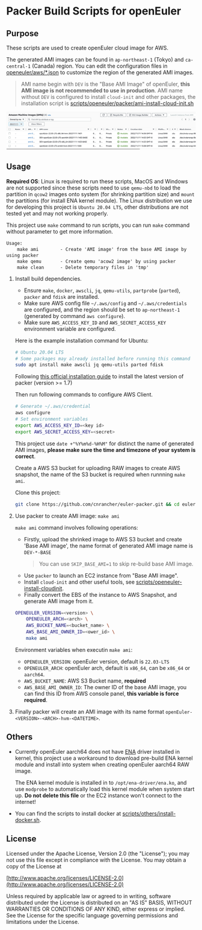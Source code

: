 # Packer Build Scripts for openEuler

## Purpose

These scripts are used to create openEuler cloud image for AWS.

The generated AMI images can be found in `ap-northeast-1` (Tokyo) and `ca-central-1` (Canada) region.
You can edit the configuration files in [openeuler/aws/*.json](openeuler/aws/) to customize the region of the generated AMI images.

> AMI name begin with `DEV` is the "Base AMI Image" of openEuler, **this AMI image is not recommended to use in production**.
> AMI name without `DEV` is configured to install `cloud-init` and other packages, the installation script is [scripts/openeuler/packer/ami-install-cloud-init.sh](scripts/openeuler/packer/ami-install-cloud-init.sh)

![](images/generated-ami.png)

## Usage

**Required OS**: Linux is required to run these scripts, MacOS and Windows are not supported since these scripts need to use `qemu-nbd` to load the partition in `qcow2` images onto system (for shrinking partition size) and `mount` the partitions (for install ENA kernel module).
The Linux distribution we use for developing this project is `Ubuntu 20.04 LTS`, other distributions are not tested yet and may not working properly.

This project use `make` command to run scripts, you can run `make` command without parameter to get more information.

```text
Usage:
    make ami        - Create 'AMI image' from the base AMI image by using packer
    make qemu       - Create qemu 'acow2 image' by using packer
    make clean      - Delete temporary files in 'tmp'
```

1. Install build dependencies.

    - Ensure `make`, `docker`, `awscli`, `jq`, `qemu-utils`, `partprobe` (`parted`), `packer` and `fdisk` are installed.
    - Make sure AWS config file `~/.aws/config` and `~/.aws/credentials` are configured, and the region should be set to `ap-northeast-1` (generated by command `aws configure`).
    - Make sure `AWS_ACCESS_KEY_ID` and `AWS_SECRET_ACCESS_KEY` environment variable are configured.

    Here is the example installation command for Ubuntu:

    ```sh
    # Ubuntu 20.04 LTS
    # Some packages may already installed before running this command
    sudo apt install make awscli jq qemu-utils parted fdisk
    ```

    <!-- Follow the [official installation guide](https://docs.docker.com/engine/install/ubuntu/) to install Docker. -->

    Following [this official installation guide](https://developer.hashicorp.com/packer/tutorials/docker-get-started/get-started-install-cli#installing-packer) to install the latest version of packer (version >= 1.7)

    Then run following commands to configure AWS Client.

    ```sh
    # Generate ~/.aws/credential
    aws configure
    # Set environment variables
    export AWS_ACCESS_KEY_ID=<key id>
    export AWS_SECRET_ACCESS_KEY=<secret>
    ```

    This project use `date +"%Y%m%d-%H%M"` for distinct the name of generated AMI images, **please make sure the time and timezone of your system is correct**.

    Create a AWS S3 bucket for uploading RAW images to create AWS snapshot, the name of the S3 bucket is required when runnning `make ami`.

    Clone this project:

    ```sh
    git clone https://github.com/cnrancher/euler-packer.git && cd euler-packer
    ```

2. Use packer to create AMI image: `make ami`

    `make ami` command involves following operations:

    - Firstly, upload the shrinked image to AWS S3 bucket and create 'Base AMI image', the name format of generated AMI image name is `DEV-*-BASE`
        > You can use `SKIP_BASE_AMI=1` to skip re-build base AMI image.
    - Use `packer` to launch an EC2 instance from "Base AMI image".
    - Install `cloud-init` and other useful tools, see [scripts/openeuler-install-cloudinit](scripts/openeuler-install-cloudinit).
    - Finally convert the EBS of the instance to AWS Snapshot, and generate AMI image from it.

    ``` sh
    OPENEULER_VERSION=<version> \
        OPENEULER_ARCH=<arch> \
        AWS_BUCKET_NAME=<bucket_name> \
        AWS_BASE_AMI_OWNER_ID=<ower_id> \
        make ami
    ```

    Environment variables when executin `make ami`:

      - `OPENEULER_VERSION`: openEuler version, default is `22.03-LTS`
      - `OPENEULER_ARCH`: openEuler arch, default is `x86_64`, can be `x86_64` or `aarch64`.
      - `AWS_BUCKET_NAME`: AWS S3 Bucket name, **required**
      <!-- - `AWS_BASE_AMI`: base AMI ID, required if not executed `make base-ami`
        This script can load base AMI ID from the output of command `make base-ami`, **so this parameter is not force required if you run `make base-ami` before `make ami`**. -->
      - `AWS_BASE_AMI_OWNER_ID`: The owner ID of the base AMI image, you can find this ID from AWS console panel, **this variable is force required**.

3. Finally packer will create an AMI image with its name format `openEuler-<VERSION>-<ARCH>-hvm-<DATETIME>`.

## Others

<!-- - If `make base-image` failed when trying to download/uncompress `qcow.xz` archive file, run `make clean` before re-run `make base-image`.

- If `make base-image` failed when resizing partition size, and `/dev/nbd0` is loaded on your system, run following command before re-run `make base-image`:

    ``` sh
    sudo qemu-nbd -d /dev/nbd0
    ```

- `make base-image` may fail when shirinking partition size, with error message `run 'e2fsck -f /dev/nbd0p2' first` or device is busy etc... Run following command and try to re-run `make base-image` again.

    ```sh
    # If the error message is about 'e2fsck', run:
    sudo e2fsck -f /dev/nbd0p2

    # If the error message is about 'device busy', run:
    sudo partprobe /dev/nbd0
    ```
-->

- Currently openEuler aarch64 does not have [ENA](https://github.com/amzn/amzn-drivers/tree/master/kernel/linux/ena) driver installed in kernel, this project use a workaround to download pre-build ENA kernel module and install into system when creating openEuler aarch64 RAW image.

    The ENA kernel module is installed in to `/opt/ena-driver/ena.ko`, and use `modprobe` to automatically load this kernel module when system start up. **Do not delete this file** or the EC2 instance won't connect to the internet!

- You can find the scripts to install docker at [scripts/others/install-docker.sh](scripts/others/install-docker.sh).

## License

Licensed under the Apache License, Version 2.0 (the "License");
you may not use this file except in compliance with the License.
You may obtain a copy of the License at

[http://www.apache.org/licenses/LICENSE-2.0](http://www.apache.org/licenses/LICENSE-2.0)

Unless required by applicable law or agreed to in writing, software
distributed under the License is distributed on an "AS IS" BASIS,
WITHOUT WARRANTIES OR CONDITIONS OF ANY KIND, either express or implied.
See the License for the specific language governing permissions and
limitations under the License.
